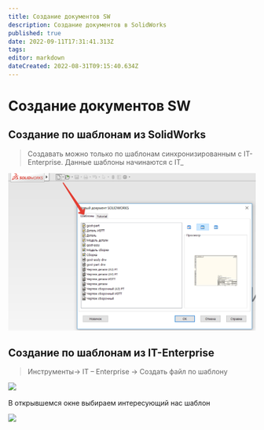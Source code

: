```yaml
---
title: Создание документов SW
description: Создание документов в SolidWorks
published: true
date: 2022-09-11T17:31:41.313Z
tags: 
editor: markdown
dateCreated: 2022-08-31T09:15:40.634Z
---
```


# Создание документов SW

## Создание по шаблонам из SolidWorks

>Создавать можно только по шаблонам синхронизированным с IT-Enterprise. Данные шаблоны начинаются с IT\_

![](<../../../../assets/image (501).png>)

## Создание по шаблонам из IT-Enterprise

>Инструменты-> IT – Enterprise -> Создать файл по шаблону


![](https://firebasestorage.googleapis.com/v0/b/gitbook-x-prod.appspot.com/o/spaces%2F-MBaL4-sguLCzbQd3FRY%2Fuploads%2F9w0t0IXvE5aDFkpzKXF4%2Ffile.png?alt=media)

В открывшемся окне выбираем интересующий нас шаблон

![](https://firebasestorage.googleapis.com/v0/b/gitbook-x-prod.appspot.com/o/spaces%2F-MBaL4-sguLCzbQd3FRY%2Fuploads%2F5eqSVELQ5xZvegAFQYcV%2Ffile.png?alt=media)
